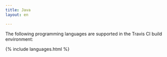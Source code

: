 ```yaml
---
title: Java
layout: en

---
```


The following programming languages are supported in the Travis CI build environment:

{% include languages.html %}
